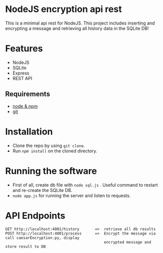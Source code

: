 # NodeJS encryption api rest

This is a minimal api rest for NodeJS. This project includes inserting and encrypting a message and retrieving all history data in the SQLite DB!

# Features

* NodeJS
* SQLite
* Express
* REST API

## Requirements

* [node & npm](https://nodejs.org/)
* [git](https://www.robinwieruch.de/git-essential-commands/)

# Installation

* Clone the repo by using ```git clone```.
* Run ```npm install``` on the cloned directory.

# Running the software

* First of all, create db file with ```node sql.js``` . Useful command to restart and re-create the SQLite DB.
* ```node app.js``` for running the server and listen to requests.

# API Endpoints

```
GET http://localhost:4001/history       =>  retrieve all db results
POST http://localhost:4001/process      =>  Encrypt the message via call caesarEncryption.py, display
                                            encrypted message and store result to DB
```
